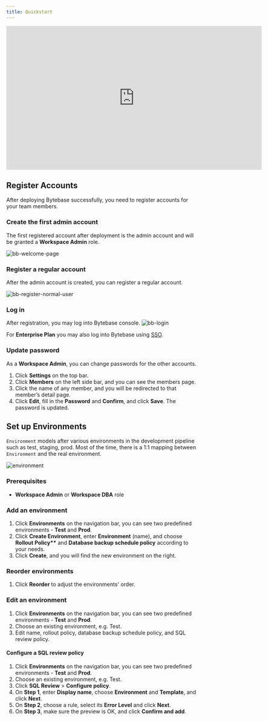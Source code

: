 ```yaml
---
title: Quickstart
---
```


<iframe width="675" height="380" src="https://www.youtube.com/embed/lav1JaaTLMc" title="YouTube video player" className="w-full" frameBorder="0" allow="accelerometer; autoplay; clipboard-write; encrypted-media; gyroscope; picture-in-picture" allowFullScreen></iframe>

## Register Accounts

After deploying Bytebase successfully, you need to register accounts for your team members.

### Create the first admin account

The first registered account after deployment is the admin account and will be granted a **Workspace Admin** role.

![bb-welcome-page](/content/docs/get-started/step-by-step/register-accounts/bb-welcome-page.webp)

### Register a regular account

After the admin account is created, you can register a regular account.

![bb-register-normal-user](/content/docs/get-started/step-by-step/register-accounts/bb-register-normal-user.webp)

### Log in

After registration, you may log into Bytebase console.
![bb-login](/content/docs/get-started/step-by-step/register-accounts/bb-login.webp)

For **Enterprise Plan** you may also log into Bytebase using [SSO](/docs/administration/sso/overview).

### Update password

As a **Workspace Admin**, you can change passwords for the other accounts.

1. Click **Settings** on the top bar.
2. Click **Members** on the left side bar, and you can see the members page.
3. Click the name of any member, and you will be redirected to that member’s detail page.
4. Click **Edit**, fill in the **Password** and **Confirm**, and click **Save**. The password is updated.

## Set up Environments

`Environment` models after various environments in the development pipeline such as test, staging, prod. Most of the time, there is a 1:1 mapping between `Environment` and the real environment.

![environment](/content/docs/get-started/step-by-step/set-up-environments/environment.webp)

### Prerequisites

- **Workspace Admin** or **Workspace DBA** role

### Add an environment

1. Click **Environments** on the navigation bar, you can see two predefined environments - **Test** and **Prod**.
1. Click **Create Environment**, enter **Environment** (name), and choose **Rollout Policy\*\*** and **Database backup schedule policy** according to your needs.
1. Click **Create**, and you will find the new environment on the right.

### Reorder environments

1. Click **Reorder** to adjust the environments' order.

### Edit an environment

1. Click **Environments** on the navigation bar, you can see two predefined environments - **Test** and **Prod**.
1. Choose an existing environment, e.g. Test.
1. Edit name, rollout policy, database backup schedule policy, and SQL review policy.

#### Configure a SQL review policy

1. Click **Environments** on the navigation bar, you can see two predefined environments - **Test** and **Prod**.
1. Choose an existing environment, e.g. Test.
1. Click **SQL Review** > **Configure policy**.
1. On **Step 1**, enter **Display name**, choose **Environment** and **Template**, and click **Next**.
1. On **Step 2**, choose a rule, select its **Error Level** and click **Next**.
1. On **Step 3**, make sure the preview is OK, and click **Confirm and add**.
